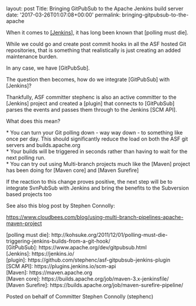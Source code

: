 
layout: post
Title: Bringing GitPubSub to the Apache Jenkins build server
date: '2017-03-26T01:07:08+00:00'
permalink: bringing-gitpubsub-to-the-apache

<p>
When it comes to <a href="#Jenkins">[Jenkins</a>], it has long been known that [polling must die].
</p> 
  <p>While we could go and create post commit hooks in all the ASF hosted Git repositories, that is something that realistically is just creating an added maintenance burden.

In any case, we have [GitPubSub]. </p> 
  <p>The question then becomes, how do we integrate [GitPubSub] with [Jenkins]?

Thankfully, ASF committer stephenc is also an active committer to the [Jenkins] project and created a [plugin] that connects to [GitPubSub] parses the events and passes them through to the Jenkins [SCM API].
</p> 
  <p>
What does this mean?

</p> 
  <p>* You can turn your Git polling down - way way down - to something like once per day.
This should significantly reduce the load on both the ASF git servers and builds.apache.org<br />* Your builds will be triggered in seconds rather than having to wait for the next polling run.<br />* You can try out using Multi-branch projects much like the [Maven] project has been doing for [Maven core] and [Maven Surefire]
</p> 
  <p>
If the reaction to this change proves positive, the next step will be to integrate SvnPubSub with Jenkins and bring the benefits to the Subversion based projects too

  </p> 
  <p> </p> 
  <p>See also this blog post by Stephen Connolly:</p> 
  <p> <a href="https://www.cloudbees.com/blog/using-multi-branch-pipelines-apache-maven-project">https://www.cloudbees.com/blog/using-multi-branch-pipelines-apache-maven-project</a><br /></p> 
  <p>[polling must die]: http://kohsuke.org/2011/12/01/polling-must-die-triggering-jenkins-builds-from-a-git-hook/<br />[GitPubSub]: https://www.apache.org/dev/gitpubsub.html
<br /> <a name="Jenkins">[Jenkins]</a>: https://jenkins.io/
  <br />[plugin]: https://github.com/stephenc/asf-gitpubsub-jenkins-plugin
  <br />[SCM API]: https://plugins.jenkins.io/scm-api
  <br />[Maven]: https://maven.apache.org
  <br />[Maven core]: https://builds.apache.org/job/maven-3.x-jenkinsfile/
<br />  [Maven Surefire]: https://builds.apache.org/job/maven-surefire-pipeline/

</p> 
  <p>Posted on behalf of Committer Stephen Connolly (stephenc)
</p>
